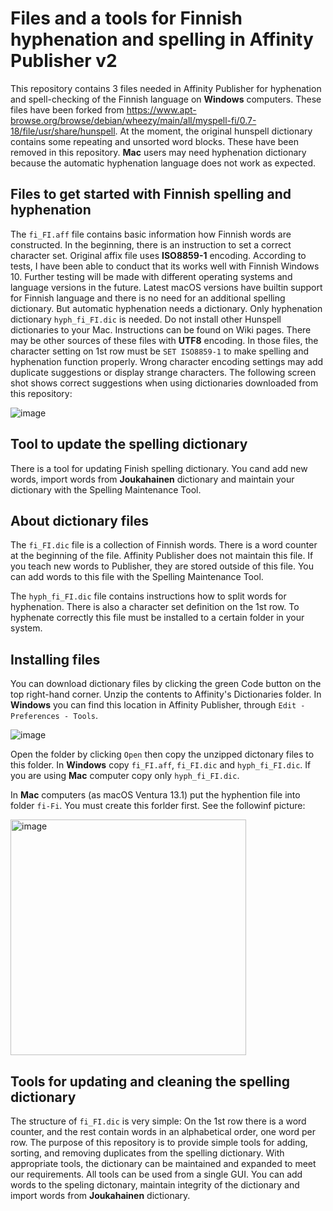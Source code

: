 # Files and a tools for Finnish hyphenation and spelling in Affinity Publisher v2

This repository contains 3 files needed in Affinity Publisher for hyphenation and spell-checking of the Finnish language on **Windows** computers. These files have been forked from https://www.apt-browse.org/browse/debian/wheezy/main/all/myspell-fi/0.7-18/file/usr/share/hunspell. At the moment, the original hunspell dictionary contains some repeating and unsorted word blocks. These have been removed in this repository. **Mac** users may need hyphenation dictionary because the automatic hyphenation language does not work as expected.

## Files to get started with Finnish spelling and hyphenation

The `fi_FI.aff` file contains basic information how Finnish words are constructed. In the beginning, there is an instruction to set a correct character set. Original affix file uses **ISO8859-1** encoding. According to tests, I have been able to conduct that its works well with Finnish Windows 10. Further testing will be made with different operating systems and language versions in the future. Latest macOS versions have builtin support for Finnish language and there is no need for an additional spelling dictionary. But automatic hyphenation needs a dictionary. Only hyphenation dictionary `hyph_fi_FI.dic` is needed. Do not install other Hunspell dictionaries to your Mac. Instructions can be found on Wiki pages. There may be other sources of these files with **UTF8** encoding. In those files, the character setting on 1st row must be `SET ISO8859-1` to make spelling and hyphenation function properly. Wrong character encoding settings may add duplicate suggestions or display strange characters. The following screen shot shows correct suggestions when using dictionaries downloaded from this repository:

![image](https://user-images.githubusercontent.com/24242044/205984577-ac7ab74b-f8fe-4bb8-8969-bd34ba0f276a.png)

## Tool to update the spelling dictionary
There is a tool for updating Finish spelling dictionary. You cand add new words, import words from **Joukahainen** dictionary and maintain your dictionary with the Spelling Maintenance Tool.

## About dictionary files

The `fi_FI.dic` file is a collection of Finnish words. There is a word counter at the beginning of the file. Affinity Publisher does not maintain this file. If you teach new words to Publisher, they are stored outside of this file. You can add words to this file with the Spelling Maintenance Tool.

The `hyph_fi_FI.dic` file contains instructions how to split words for hyphenation. There is also a character set definition on the 1st row. To hyphenate correctly this file must be installed to a certain folder in your system.

## Installing files 
You can download dictionary files by clicking the green Code button on the top right-hand corner. Unzip the contents to Affinity's Dictionaries folder. In **Windows** you can find this location in Affinity Publisher, through `Edit - Preferences - Tools`. 

![image](https://user-images.githubusercontent.com/24242044/205483402-095cd467-d668-45f7-826c-2dee38fca26b.png)

Open the folder by clicking `Open` then copy the unzipped dictonary files to this folder. In **Windows** copy `fi_FI.aff`, `fi_FI.dic` and `hyph_fi_FI.dic`. If you are using **Mac** computer copy only `hyph_fi_FI.dic`. 

In **Mac** computers (as macOS Ventura 13.1) put the hyphention file into folder `fi-Fi`. You must create this forlder first. See the followinf picture:

<img width="377" alt="image" src="https://user-images.githubusercontent.com/24242044/211194689-19258797-d408-4af3-9aef-ec9312fe4b82.png">


## Tools for updating and cleaning the spelling dictionary
The structure of `fi_FI.dic` is very simple: On the 1st row there is a word counter, and the rest contain words in an alphabetical order, one word per row. The purpose of this repository is to provide simple tools for adding, sorting, and removing duplicates from the spelling dictionary. With appropriate tools, the dictionary can be maintained and expanded to meet our requirements. All tools can be used from a single GUI. You can add words to the speling dictonary, maintain integrity of the dictionary and import words from **Joukahainen** dictionary.
